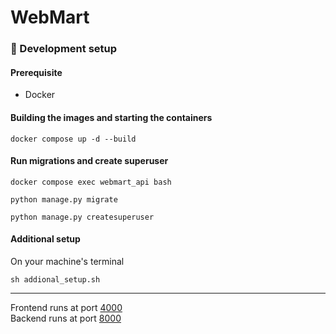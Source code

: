 # WebMart

### 🐳 Development setup 

#### Prerequisite 
- Docker

#### Building the images and starting the containers
```
docker compose up -d --build
```
#### Run migrations and create superuser
```
docker compose exec webmart_api bash
```
```
python manage.py migrate
```
```
python manage.py createsuperuser
```
#### Additional setup
On your machine's terminal
```
sh addional_setup.sh
```
___
Frontend runs at port [4000](http://localhost:4000/) \
Backend runs at port [8000](http://localhost:8000/webmart/docs)
